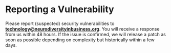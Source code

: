 # Reporting a Vulnerability

Please report (suspected) security vulnerabilities to
**[technology@neurodiversityinbusiness.org](mailto:technology@neurodiversityinbusiness.org)**. You will receive a response from
us within 48 hours. If the issue is confirmed, we will release a patch as soon
as possible depending on complexity but historically within a few days.
